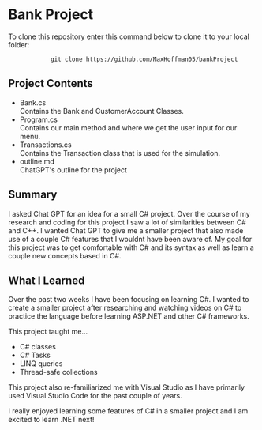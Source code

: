 # Bank Project


To clone this repository enter this command below to clone it to your local folder:

                git clone https://github.com/MaxHoffman05/bankProject


## Project Contents

<ul>
        <li>Bank.cs</li>
        Contains the Bank and CustomerAccount Classes.
        <li>Program.cs</li>
        Contains our main method and where we get the user input for our menu.
        <li>Transactions.cs</li>
        Contains the Transaction class that is used for the simulation.
        <li>outline.md</li>
        ChatGPT's outline for the project
        
</ul>

## Summary

I asked Chat GPT for an idea for a small C# project. Over the course of my research and coding for this project I saw a lot of similarities between C# and C++. I wanted Chat GPT to give me a smaller project that also made use of a couple C# features that I wouldnt have been aware of. My goal for this project was to get comfortable with C# and its syntax as well as learn a couple new concepts based in C#.

## What I Learned

Over the past two weeks I have been focusing on learning C#. I wanted to create a smaller project after researching and watching videos on C# to practice the language before learning ASP.NET and other C# frameworks.

This project taught me...
<ul>
        <li>C# classes</li>
        <li>C# Tasks</li>
        <li>LINQ queries</li>
        <li>Thread-safe collections</li>
</ul>

This project also re-familiarized me with Visual Studio as I have primarily used Visual Studio Code for the past couple of years.

I really enjoyed learning some features of C# in a smaller project and I am excited to learn .NET next!